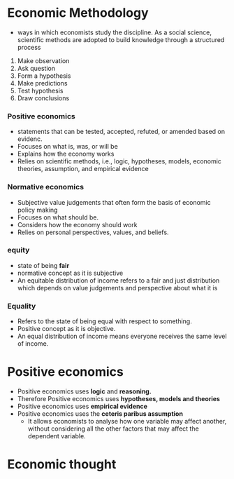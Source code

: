 
# Economic Methodology

- ways in which economists study the discipline. As a social science, scientific methods are adopted to build knowledge through a structured process
1. Make observation
2. Ask question
3. Form a hypothesis
4. Make predictions
5. Test hypothesis
6. Draw conclusions

### Positive economics

- statements that can be tested, accepted, refuted, or amended based on evidenc.
- Focuses on what is, was, or will be
- Explains how the economy works
- Relies on scientific methods, i.e., logic, hypotheses, models, economic theories, assumption, and empirical evidence

### Normative economics

- Subjective value judgements that often form the basis of economic policy making
- Focuses on what should be.
- Considers how the economy should work
- Relies on personal perspectives, values, and beliefs.

### equity

- state of being **fair**
- normative concept as it is subjective
- An equitable distribution of income refers to a fair and just distribution which depends on value judgements and perspective about what it is

### Equality

- Refers to the state of being equal
with respect to something.
- Positive concept as it is objective.
- An equal distribution of income means
everyone receives the same level of
income.

# Positive economics

- Positive economics uses **logic** and **reasoning.**
- Therefore Positive economics uses **hypotheses, models and theories**
- Positive economics uses **empirical evidence**
- Positive economics uses the **ceteris paribus assumption**
    - It allows economists to analyse how one variable may affect another, without considering all the other factors that may affect the dependent variable.

# Economic thought